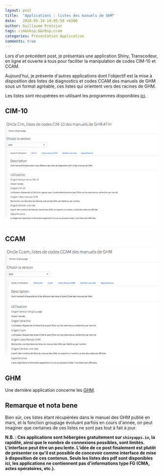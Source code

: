 ```yaml
---
layout: post
title:  "Applications : listes des manuels de GHM"
date:   2018-05-18 14:05:50 +0100
author: Guillaume Pressiat
tags: cim&nbsp;&&nbsp;ccam
categories: Présentation Application
comments: true
---
```


Lors d'un précédent post, je présentais une application Shiny, Transcodeur, en ligne et ouverte à tous pour faciliter la manipulation de codes CIM-10 et CCAM.

Aujourd'hui, je présente d'autres applications dont l'objectif est la mise à disposition des listes de diagnostics et codes CCAM des manuels de GHM sous un format agréable, ces listes qui orientent vers des racines de GHM.

<!--more-->

Les listes sont récupérées en utilisant les programmes disponibles [ici](https://github.com/GuillaumePressiat/scrapatih/).


## CIM-10

<a target="_blank" href="https://guillaumepressiat.shinyapps.io/oncle_cim/"><img border="0" alt="oncle_cim" src="/images/oncle_cim.png"></a>

## CCAM

<a target="_blank" href="https://guillaumepressiat.shinyapps.io/oncle_ccam/"><img border="0" alt="transcodeur_capture" src="/images/oncle_ccam.png"></a>


## GHM

Une dernière application concerne les [GHM](https://guillaumepressiat.shinyapps.io/oncle_ghm/).

## Remarque et nota bene

Bien sûr, ces listes étant récupérées dans le manuel des GHM publié en mars, et la fonction groupage évoluant parfois en cours d'année, on peut imaginer que certaines de ces listes ne sont pas tout à fait à jour.


**N.B. : Ces applications sont hébergées gratuitement sur `shinyapps.io`, la rapidité, ainsi que le nombre de connexions possibles, sont limités. L'interface peut être un peu lente. L'idée de ce post finalement est plutôt de présenter ce qu'il est possible de concevoir comme interface de mise à disposition de ces contenus. Seuls les listes des pdf sont disponibles ici, les applications ne contiennent pas d'informations type FG (CMA, actes opératoires, etc.).**

